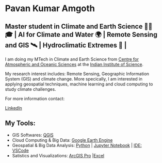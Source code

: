 # Pavan Kumar Amgoth
## Master student in Climate and Earth Science 👨‍🔬🎓 | AI for Climate and Water 🌍 | Remote Sensing and GIS 🛰️ | Hydroclimatic Extremes 🌊 |


I am doing my MTech in Climate and Earth Science from [Centre for Atmospheric and Oceanic Sciences](https://caos.iisc.ac.in/) at the [Indian Institute of Science](https://iisc.ac.in/).

My research interest includes: Remote Sensing, Geographic Information System (GIS) and climate change. More specically, I am interested in applying geospatial techniques, machine learning and cloud computing to study climate challenges.

For more information contact:

[LinkedIn](https://www.linkedin.com/in/pavan-kumar-amgoth/)


## My Tools: 
- GIS Softwares: [QGIS](https://qgis.org/en/site/)
- Cloud Computing & Big Data: [Google Earth Engine](https://earthengine.google.com/)
- Geospatial & Big Data Analysis: [Python](https://docs.conda.io/en/latest/miniconda.html) | [Jupyter Notebook](https://jupyter.org/) | [IDE: VSCode](https://code.visualstudio.com/)
- Satistics and Visualizations: [ArcGIS Pro](https://www.esri.com/en-us/arcgis/products/arcgis-pro/overview) |[Excel](https://www.microsoft.com/en-ww/microsoft-365/excel)
